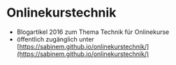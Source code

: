 # Onlinekurstechnik

- Blogartikel 2016 zum Thema Technik für Onlinekurse
- öffentlich zugänglich unter [https://sabinem.github.io/onlinekurstechnik/](https://sabinem.github.io/onlinekurstechnik/)
